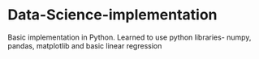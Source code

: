 # Data-Science-implementation
Basic implementation in Python. Learned to use python libraries- numpy, pandas, matplotlib and basic linear regression
